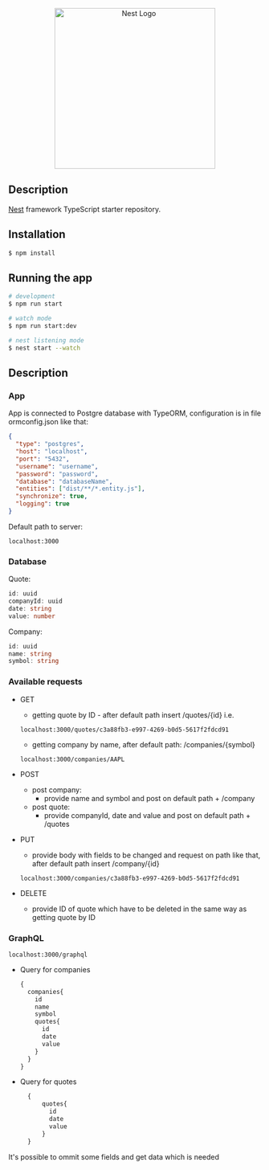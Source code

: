 <p align="center">
  <a href="http://nestjs.com/" target="blank"><img src="https://nestjs.com/img/logo_text.svg" width="320" alt="Nest Logo" /></a>
</p>


## Description

[Nest](https://github.com/nestjs/nest) framework TypeScript starter repository.

## Installation

```bash
$ npm install
```

## Running the app

```bash
# development
$ npm run start

# watch mode
$ npm run start:dev

# nest listening mode
$ nest start --watch
```

## Description

### App

App is connected to Postgre database with TypeORM, configuration is in file ormconfig.json like that:
```json
{
  "type": "postgres",
  "host": "localhost",
  "port": "5432",
  "username": "username",
  "password": "password",
  "database": "databaseName",
  "entities": ["dist/**/*.entity.js"],
  "synchronize": true,
  "logging": true
}
```  

Default path to server: 
```
localhost:3000
```
### Database
Quote:
  ```ts
  id: uuid
  companyId: uuid
  date: string
  value: number
```
Company:
  ```ts
  id: uuid
  name: string
  symbol: string
  ```


### Available requests
* GET
  * getting quote by ID - after default path insert /quotes/{id} i.e.
  ```
  localhost:3000/quotes/c3a88fb3-e997-4269-b0d5-5617f2fdcd91
  ```
  * getting company by name, after default path: /companies/{symbol}
  ```
  localhost:3000/companies/AAPL
  ```
* POST
  * post company:
    * provide name and symbol and post on default path + /company
  * post quote:
    * provide companyId, date and value and post on default path + /quotes
* PUT
  * provide body with fields to be changed and request on path like that, after default path insert /company/{id}
  ```
  localhost:3000/companies/c3a88fb3-e997-4269-b0d5-5617f2fdcd91
  ```

* DELETE
  * provide ID of quote which have to be deleted in the same way as getting quote by ID

### GraphQL
```
localhost:3000/graphql
```
* Query for companies
  ```graphql
  {
    companies{
      id
      name
      symbol
      quotes{
        id
        date
        value
      }
    }
  }
  ```
* Query for quotes
  ```graphql
    {
        quotes{
          id
          date
          value
        }
    }
    ```

It's possible to ommit some fields and get data which is needed 